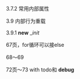 3.7.2 常用内部属性

3.9 内部行为重载

3.9.1 __new__ __init_

67页，for循环可以接else

68～69

72页～73 with todo和 __debug__